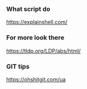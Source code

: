 ### What script do
https://explainshell.com/

### For more look there
https://tldp.org/LDP/abs/html/

### GIT tips
https://ohshitgit.com/ua